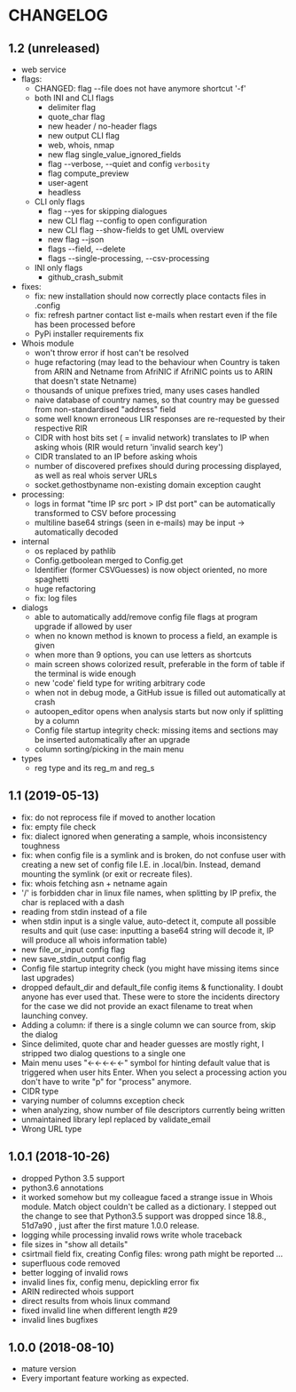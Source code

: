 # CHANGELOG

## 1.2 (unreleased)
- web service
- flags:
    - CHANGED: flag --file does not have anymore shortcut '-f'
    - both INI and CLI flags
        - delimiter flag
        - quote_char flag
        - new header / no-header flags
        - new output CLI flag
        - web, whois, nmap
        - new flag single_value_ignored_fields
        - flag --verbose, --quiet and config `verbosity`
        - flag compute_preview
        - user-agent
        - headless
    - CLI only flags
        - flag --yes for skipping dialogues
        - new CLI flag --config to open configuration
        - new CLI flag --show-fields to get UML overview
        - new flag --json
        - flags --field, --delete
        - flags --single-processing, --csv-processing
    - INI only flags
        - github_crash_submit
- fixes:
    - fix: new installation should now correctly place contacts files in .config
    - fix: refresh partner contact list e-mails when restart even if the file has been processed before
    - PyPi installer requirements fix
- Whois module 
    - won't throw error if host can't be resolved
    - huge refactoring (may lead to the behaviour when Country is taken from ARIN and Netname from AfriNIC if AfriNIC points us to ARIN that doesn't state Netname)
    - thousands of unique prefixes tried, many uses cases handled
    - naive database of country names, so that country may be guessed from non-standardised "address" field
    - some well known erroneous LIR responses are re-requested by their respective RIR
    - CIDR with host bits set ( = invalid network) translates to IP when asking whois (RIR would return 'invalid search key')
    - CIDR translated to an IP before asking whois
    - number of discovered prefixes should during processing displayed, as well as real whois server URLs
    - socket.gethostbyname non-existing domain exception caught
- processing:
    - logs in format "time IP src port > IP dst port" can be automatically transformed to CSV before processing
    - multiline base64 strings (seen in e-mails) may be input → automatically decoded
- internal
    - os replaced by pathlib
    - Config.getboolean merged to Config.get
    - Identifier (former CSVGuesses) is now object oriented, no more spaghetti
    - huge refactoring
    - fix: log files
- dialogs
    - able to automatically add/remove config file flags at program upgrade if allowed by user
    - when no known method is known to process a field, an example is given
    - when more than 9 options, you can use letters as shortcuts
    - main screen shows colorized result, preferable in the form of table if the terminal is wide enough
    - new 'code' field type for writing arbitrary code
    - when not in debug mode, a GitHub issue is filled out automatically at crash 
    - autoopen_editor opens when analysis starts but now only if splitting by a column
    - Config file startup integrity check: missing items and sections may be inserted automatically after an upgrade
    - column sorting/picking in the main menu
- types
    - reg type and its reg_m and reg_s


## 1.1 (2019-05-13)
- fix: do not reprocess file if moved to another location
- fix: empty file check
- fix: dialect ignored when generating a sample, whois inconsistency toughness
- fix: when config file is a symlink and is broken, do not confuse user with creating a new set of config file I.E. in .local/bin. Instead, demand mounting the symlink (or exit or recreate files).
- fix: whois fetching asn + netname again
- '/' is forbidden char in linux file names, when splitting by IP prefix, the char is replaced with a dash
- reading from stdin instead of a file
- when stdin input is a single value, auto-detect it, compute all possible results and quit (use case: inputting a base64 string will decode it, IP will produce all whois information table)
- new file_or_input config flag
- new save_stdin_output config flag
- Config file startup integrity check (you might have missing items since last upgrades)
- dropped default_dir and default_file config items & functionality. I doubt anyone has ever used that. These were to store the incidents directory for the case we did not provide an exact filename to treat when launching convey.
- Adding a column: if there is a single column we can source from, skip the dialog
- Since delimited, quote char and header guesses are mostly right, I stripped two dialog questions to a single one
- Main menu uses "←←←←←" symbol for hinting default value that is triggered when user hits Enter. When you select a processing action you don't have to write "p" for "process" anymore.
- CIDR type
- varying number of columns exception check
- when analyzing, show number of file descriptors currently being written
- unmaintained library lepl replaced by validate_email
- Wrong URL type

## 1.0.1 (2018-10-26)
- dropped Python 3.5 support
- python3.6 annotations
- it worked somehow but my colleague faced a strange issue in Whois module. Match object couldn't be called as a dictionary. I stepped out the change to see that Python3.5 support was dropped since 18.8., 51d7a90 , just after the first mature 1.0.0 release.
- logging while processing invalid rows write whole traceback
- file sizes in "show all details"
- csirtmail field fix, creating Config files: wrong path might be reported  …
- superfluous code removed
- better logging of invalid rows
- invalid lines fix, config menu, depickling error fix
- ARIN redirected whois support
- direct results from whois linux command
- fixed invalid line when different length #29
- invalid lines bugfixes


## 1.0.0 (2018-08-10)
- mature version
- Every important feature working as expected.


